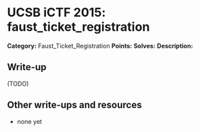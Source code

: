 # UCSB iCTF 2015: faust_ticket_registration

**Category:** Faust_Ticket_Registration
**Points:** 
**Solves:** 
**Description:**



## Write-up

(TODO)

## Other write-ups and resources

* none yet
